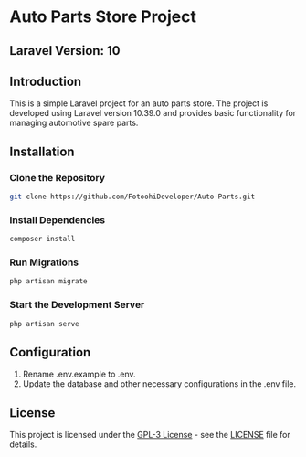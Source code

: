 # Auto Parts Store Project

## Laravel Version: 10

## Introduction
This is a simple Laravel project for an auto parts store. The project is developed using Laravel version 10.39.0 and provides basic functionality for managing automotive spare parts.

## Installation

### Clone the Repository

```bash
git clone https://github.com/FotoohiDeveloper/Auto-Parts.git
```

### Install Dependencies

```bash
composer install
```

### Run Migrations

```bash
php artisan migrate
```

### Start the Development Server

```bash
php artisan serve
```

## Configuration

1. Rename .env.example to .env.
2. Update the database and other necessary configurations in the .env file.


## License

This project is licensed under the [GPL-3 License](LICENSE) - see the [LICENSE](LICENSE) file for details.
